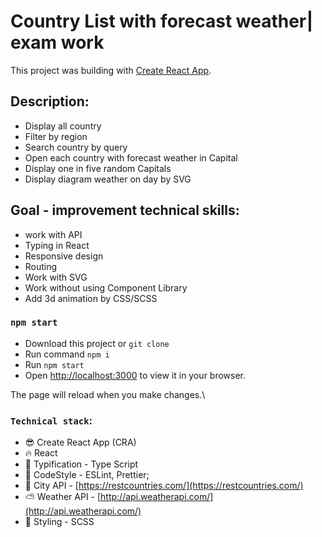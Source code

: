 # Country List with forecast weather| exam work

This project was building with [Create React App](https://github.com/facebook/create-react-app).

## Description:

- Display all country
- Filter by region
- Search country by query
- Open each country with forecast weather in Capital
- Display one in five random Capitals
- Display diagram weather on day by SVG

## Goal - improvement technical skills:

- work with API
- Typing in React
- Responsive design
- Routing
- Work with SVG
- Work without using Component Library
- Add 3d animation by CSS/SCSS

### `npm start`

- Download this project or `git clone`
- Run command `npm i`
- Run `npm start`
- Open [http://localhost:3000](http://localhost:3000) to view it in your browser.

The page will reload when you make changes.\

### `Technical stack`:

- :sunglasses: Create React App (CRA)
- :fire: React
- :banana: Typification - Type Script
- :shoe: CodeStyle - ESLint, Prettier;
- :love_hotel: City API - [https://restcountries.com/](https://restcountries.com/)
- :partly_sunny: Weather API - [http://api.weatherapi.com/](http://api.weatherapi.com/)
- :dress: Styling - SCSS
